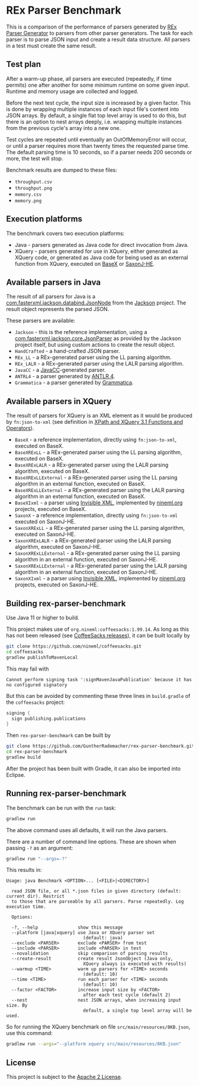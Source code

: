 # REx Parser Benchmark

This is a comparison of the performance of parsers generated by [REx Parser Generator](https://bottlecaps.de/rex) to parsers from other parser generators. The task for each parser is to parse JSON input and create a result data structure. All parsers in a test must create the same result.

## Test plan
After a warm-up phase, all parsers are executed (repeatedly, if time permits) one after another for some minimum runtime on some given input. Runtime and memory usage are collected and logged. 

Before the next test cycle, the input size is increased by a given factor. This is done by wrapping multiple instances of each input file's content into JSON arrays. By default, a single flat top level array is used to do this, but there is an option to nest arrays deeply, i.e. wrapping multiple instances from the previous cycle's array into a new one.

Test cycles are repeated until eventually an OutOfMemoryError will occur, or until a parser requires more than twenty times the requested parse time. The default parsing time is 10 seconds, so if a parser needs 200 seconds or more, the test will stop.

Benchmark results are dumped to these files:
* `throughput.csv`
* `throughput.png`
* `memory.csv`
* `memory.png`

## Execution platforms

The benchmark covers two execution platforms:
* Java - parsers generated as Java code for direct invocation from Java.
* XQuery - parsers generated for use in XQuery, either generated as XQuery code, or generated as Java code for being used as an external function from XQuery, executed on [BaseX](https://basex.org/) or [SaxonJ-HE](https://www.saxonica.com/products/products.xml).


## Available parsers in Java

The result of all parsers for Java is a [com.fasterxml.jackson.databind.JsonNode](http://fasterxml.github.io/jackson-databind/javadoc/2.14/com/fasterxml/jackson/databind/JsonNode.html) from the [Jackson](https://github.com/FasterXML/jackson) project. The result object represents the parsed JSON. 

These parsers are available:

* `Jackson` - this is the reference implementation, using a [com.fasterxml.jackson.core.JsonParser](http://fasterxml.github.io/jackson-core/javadoc/2.14/com/fasterxml/jackson/core/JsonParser.html) as provided by the Jackson project itself, but using custom actions to create the result object.
* `HandCrafted` - a hand-crafted JSON parser.
* `REx_LL` - a REx-generated parser using the LL parsing algorithm.
* `REx_LALR` - a REx-generated parser using the LALR parsing algorithm.
* `JavaCC` - a [JavaCC](https://javacc.github.io/javacc/)-generated parser.
* `ANTRL4` - a parser generated by [ANTLR 4](https://www.antlr.org/).
* `Grammatica` - a parser generated by [Grammatica](https://grammatica.percederberg.net/).

## Available parsers in XQuery
The result of parsers for XQuery is an XML element as it would be produced by `fn:json-to-xml` (see definition in [XPath and XQuery 3.1 Functions and Operators](https://www.w3.org/TR/xpath-functions-31/#func-json-to-xml)).

* `BaseX` - a reference implementation, directly using `fn:json-to-xml`, executed on BaseX.
* `BaseXRExLL` - a REx-generated parser using the LL parsing algorithm, executed on BaseX.
* `BaseXRExLALR` - a REx-generated parser using the LALR parsing algorithm, executed on BaseX.
* `BaseXRExLLExternal` - a REx-generated parser using the LL parsing algorithm in an external function, executed on BaseX.
* `BaseXRExLLExternal` - a REx-generated parser using the LALR parsing algorithm in an external function, executed on BaseX.
* `BaseXIxml` - a parser using [Invisible XML](https://invisiblexml.org/), implemented by [nineml.org](https://github.com/nineml) projects, executed on BaseX.
* `SaxonX` - a reference implementation, directly using `fn:json-to-xml` executed on SaxonJ-HE.
* `SaxonXRExLL` - a REx-generated parser using the LL parsing algorithm, executed on SaxonJ-HE.
* `SaxonXRExLALR` - a REx-generated parser using the LALR parsing algorithm, executed on SaxonJ-HE.
* `SaxonXRExLLExternal` - a REx-generated parser using the LL parsing algorithm in an external function, executed on SaxonJ-HE.
* `SaxonXRExLLExternal` - a REx-generated parser using the LALR parsing algorithm in an external function, executed on SaxonJ-HE.
* `SaxonXIxml` - a parser using [Invisible XML](https://invisiblexml.org/), implemented by [nineml.org](https://github.com/nineml) projects, executed on SaxonJ-HE.

## Building rex-parser-benchmark

Use Java 11 or higher to build.

This project makes use of `org.nineml:coffeesacks:1.99.14`. As long as this has not been released (see [CoffeeSacks releases](https://github.com/nineml/coffeesacks/releases)), it can be built locally by

```sh
git clone https://github.com/nineml/coffeesacks.git
cd coffeesacks
gradlew publishToMavenLocal
```

This may fail with

`Cannot perform signing task ':signMavenJavaPublication' because it has no configured signatory`

But this can be avoided by commenting these three lines in `build.gradle` of the `coffeesacks` project:

```gradle
signing {
  sign publishing.publications
}
```

Then `rex-parser-benchmark` can be built by

```sh
git clone https://github.com/GuntherRademacher/rex-parser-benchmark.git
cd rex-parser-benchmark 
gradlew build
```

After the project has been built with Gradle, it can also be imported into Eclipse.

## Running rex-parser-benchmark

The benchmark can be run with the `run` task:

```sh
gradlew run
```

The above command uses all defaults, it will run the Java parsers.

There are a number of command line options. These are shown when passing `-?` as an argument:

```sh
gradlew run "--args=-?"
```

This results in:

```log
Usage: java Benchmark <OPTION>... [<FILE>|<DIRECTORY>]

  read JSON file, or all *.json files in given directory (default: current dir). Restrict
  to those that are parseable by all parsers. Parse repeatedly. Log execution time.

  Options:

  -?, --help               show this message
  --platform [java|xquery] use Java or XQuery parser set
                             (default: java)
  --exclude <PARSER>       exclude <PARSER> from test
  --include <PARSER>       include <PARSER> in test
  --novalidation           skip comparison of parsing results
  --create-result          create result JsonObject (Java only,
                             XQuery always is executed with results)
  --warmup <TIME>          warm up parsers for <TIME> seconds
                             (default: 10)
  --time <TIME>            run each parser for <TIME> seconds
                             (default: 10)
  --factor <FACTOR>        increase input size by <FACTOR>
                             after each test cycle (default 2)
  --nest                   nest JSON arrays, when increasing input size. By
                             default, a single top level array will be used.
```

So for running the XQuery benchmark on file `src/main/resources/8KB.json`, use this command:

```sh
gradlew run --args="--platform xquery src/main/resources/8KB.json"
```

## License

This project is subject to the [Apache 2 License][ASL].

[ASL]: http://www.apache.org/licenses/LICENSE-2.0
